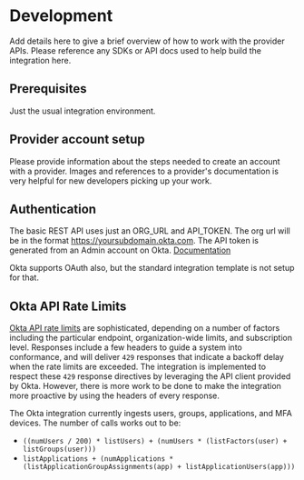 # Development

Add details here to give a brief overview of how to work with the provider APIs.
Please reference any SDKs or API docs used to help build the integration here.

## Prerequisites

Just the usual integration environment.

## Provider account setup

Please provide information about the steps needed to create an account with a
provider. Images and references to a provider's documentation is very helpful
for new developers picking up your work.

## Authentication

The basic REST API uses just an ORG_URL and API_TOKEN. The org url will be in
the format https://yoursubdomain.okta.com. The API token is generated from an
Admin account on Okta.
[Documentation](https://developer.okta.com/docs/api/getting_started/getting_a_token)

Okta supports OAuth also, but the standard integration template is not setup for
that.

## Okta API Rate Limits

[Okta API rate limits](https://developer.okta.com/docs/reference/rate-limits/)
are sophisticated, depending on a number of factors including the particular
endpoint, organization-wide limits, and subscription level. Responses include a
few headers to guide a system into conformance, and will deliver `429` responses
that indicate a backoff delay when the rate limits are exceeded. The integration
is implemented to respect these `429` response directives by leveraging the API
client provided by Okta. However, there is more work to be done to make the
integration more proactive by using the headers of every response.

The Okta integration currently ingests users, groups, applications, and MFA
devices. The number of calls works out to be:

- `((numUsers / 200) * listUsers) + (numUsers * (listFactors(user) + listGroups(user)))`
- `listApplications + (numApplications * (listApplicationGroupAssignments(app) + listApplicationUsers(app)))`
